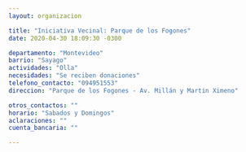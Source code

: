 ```yaml
---
layout: organizacion

title: "Iniciativa Vecinal: Parque de los Fogones"
date: 2020-04-30 18:09:30 -0300

departamento: "Montevideo"
barrio: "Sayago"
actividades: "Olla"
necesidades: "Se reciben donaciones"
telefono_contacto: "094951553"
direccion: "Parque de los Fogones - Av. Millán y Martin Ximeno"

otros_contactos: ""
horario: "Sabados y Domingos"
aclaraciones: ""
cuenta_bancaria: ""

---
```

